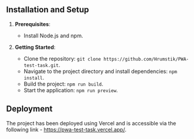 ## Installation and Setup
1. **Prerequisites**:
   - Install Node.js and npm.

2. **Getting Started**:
   - Clone the repository: `git clone https://github.com/Hrumstik/PWA-test-task.git`.
   - Navigate to the project directory and install dependencies: `npm install`.
   - Build the project: `npm run build`.
   - Start the application: `npm run preview`.

## Deployment
The project has been deployed using Vercel and is accessible via the following link - https://pwa-test-task.vercel.app/.
